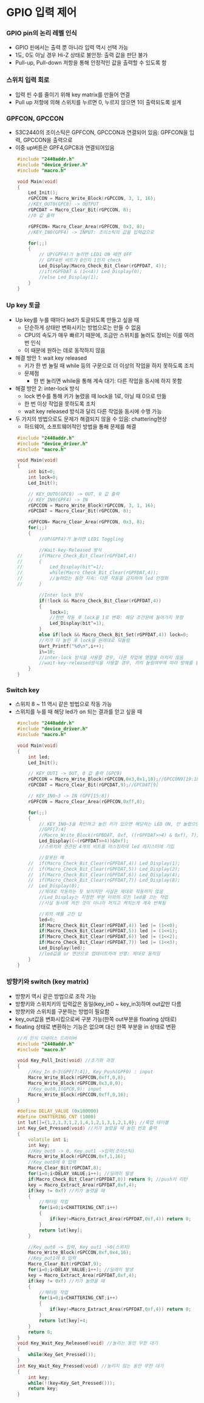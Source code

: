 # GPIO 입력 제어
### GPIO pin의 논리 레벨 인식
- GPIO 핀에서는 출력 뿐 아니라 입력 역시 선택 가능
- 1도, 0도 아닐 경우 Hi-Z 상태로 불안정: 출력 값을 판단 불가
- Pull-up, Pull-down 저항을 통해 안정적인 값을 출력할 수 있도록 함

### 스위치 입력 회로
- 입력 핀 수를 줄이기 위해 key matrix를 만들어 연결
- Pull up 저항에 의해 스위치를 누르면 0, 누르지 않으면 1이 출력되도록 설계

### GPFCON, GPCCON
- S3C2440의 조이스틱은 GPFCON, GPCCON과 연결되어 있음: GPFCON을 입력, GPCCON을 출력으로
- 이중 up버튼은 GPF4,GPC8과 연결되어있음

```cpp
	#include "2440addr.h"
	#include "device_driver.h"
	#include "macro.h"

	void Main(void)
	{
		Led_Init();
		rGPCCON = Macro_Write_Block(rGPCCON, 3, 1, 16);
		//KEY_OUT0(GPC8) -> OUTPUT
		rGPCDAT = Macro_Clear_Bit(rGPCCON, 8);
		//0 값 출력

		rGPFCON= Macro_Clear_Area(rGPFCON, 0x3, 8);
		//KEY_IN0(GPF4) -> INPUT: 조이스틱의 값을 입력값으로

		for(;;)
		{
			// UP(GPF4)가 눌리면 LED1 ON 떼면 OFF
			// GPF4번 비트가 0인지 1인지 check
			Led_Display(Macro_Check_Bit_Clear(rGPFDAT, 4));
			//if(rGPFDAT & (1<<4)) Led_Display(0);
			//else Led_Display(1);
		}
	}
```

### Up key 토글
- Up key를 누를 때마다 led가 토글되도록 만들고 싶을 때
	- 단순하게 상태만 변화시키는 방법으로는 만들 수 없음
	- CPU의 속도가 매우 빠르기 때문에, 조금만 스위치를 눌러도 장비는 이를 여러 번 인식
	- 이 때문에 원하는 데로 동작하지 않음
- 해결 방안 1: wait key released
	- 키가 한 번 눌릴 때 while 등의 구문으로 더 이상의 작업을 하지 못하도록 조치
	- 문제점
		- 한 번 눌리면 while을 통해 계속 대기: 다른 작업을 동시에 하지 못함
- 해결 방안 2: inter-lock 방식
	- lock 변수를 통해 키가 눌렸을 때 lock을 1로, 아닐 때 0으로 만듦
	- 한 번 이상 작업을 못하도록 조치
	- wait key released 방식과 달리 다른 작업을 동시에 수행 가능
- 두 가지의 방법으로도 문제가 해결되지 않을 수 있음: chattering현상
	- 하드웨어, 소프트웨어적인 방법을 통해 문제를 해결

```cpp
	#include "2440addr.h"
	#include "device_driver.h"
	#include "macro.h"

	void Main(void)
	{
		int bit=0;
		int lock=0;
		Led_Init();

		// KEY_OUT0(GPC8) -> OUT, 0 값 출력
		// KEY_IN0(GPF4) -> IN
		rGPCCON = Macro_Write_Block(rGPCCON, 3, 1, 16);
		rGPCDAT = Macro_Clear_Bit(rGPCCON, 8);

		rGPFCON= Macro_Clear_Area(rGPFCON, 0x3, 8);
		for(;;)
		{
			//UP(GPF4)가 눌리면 LED1 Toggling

			//Wait-key-Released 방식
	//		if(Macro_Check_Bit_Clear(rGPFDAT,4))
	//		{
	//			Led_Display(bit^=1);
	//			while(Macro_Check_Bit_Clear(rGPFDAT,4));
	//			//눌려있는 동안 지속: 다른 작동을 금지하여 led 안정화
	//		}

			//Inter lock 방식
			if(!lock && Macro_Check_Bit_Clear(rGPFDAT,4))
			{
				lock=1;
				//한번 작동 후 lock을 1로 변화: 해당 조건문에 들어가지 못함
				Led_Display(bit^=1);
			}
			else if(lock && Macro_Check_Bit_Set(rGPFDAT,4)) lock=0;
			//키가 다 눌린 후 lock을 원래대로 되돌림
			Uart_Printf("%d\n",i++);
			i%=10;
			//inter-lock 방식을 사용할 경우, 다른 작업에 영향을 미치지 않음
			//wait-key-released방식을 사용할 경우, 키의 눌림여부에 따라 방해를 받음
		}
	}
```

### Switch key
- 스위치 8 ~ 11 역시 같은 방법으로 작동 가능
- 스위치를 누를 때 해당 led가 on 되는 결과를 얻고 싶을 때

```cpp
	#include "2440addr.h"
	#include "device_driver.h"
	#include "macro.h"

	void Main(void)
	{
		int led;
		Led_Init();

		// KEY_OUT1 -> OUT, 0 값 출력 (GPC9)
		rGPCCON = Macro_Write_Block(rGPCCON,0x3,0x1,18);//GPCCON9[19:18]
		rGPCDAT = Macro_Clear_Bit(rGPCDAT,9);//GPCDAT[9]

		// KEY_IN0~3 -> IN (GPF[15:8])
		rGPFCON = Macro_Clear_Area(rGPFCON,0xff,8);

		for(;;)
		{
			// KEY_IN0~3을 확인하고 눌린 키가 있으면 해당하는 LED ON, 안 눌렸으면 OFF
			//GPF[7:4]
			//Macro_Write_Block(rGPBDAT, 0xf, ((rGPFDAT>>4) & 0xf), 7);
			Led_Display((~(rGPFDAT>>4))&0xf);
			//스위치와 연관된 4개의 비트를 마스킹하여 led 레지스터에 기입

			//잘못된 예
		//	if(Macro_Check_Bit_Clear(rGPFDAT,4)) Led_Display(1);
		//	if(Macro_Check_Bit_Clear(rGPFDAT,5)) Led_Display(2);
		//	if(Macro_Check_Bit_Clear(rGPFDAT,6)) Led_Display(4);
		//	if(Macro_Check_Bit_Clear(rGPFDAT,7)) Led_Display(8);
		//	Led_Display(0);
			//제대로 작동하는 듯 보이지만 사실은 제대로 작동하지 않음
			//Led_Display는 지정한 부분 이외의 모든 led를 끄는 작업
			//사실 동시에 켜진 것이 아니라 꺼지고 켜지는게 계속 반복됨

			//위의 예를 고친 답
			led=0;
			if(Macro_Check_Bit_Clear(rGPFDAT,4)) led |= (1<<0);
			if(Macro_Check_Bit_Clear(rGPFDAT,5)) led |= (1<<1);
			if(Macro_Check_Bit_Clear(rGPFDAT,6)) led |= (1<<2);
			if(Macro_Check_Bit_Clear(rGPFDAT,7)) led |= (1<<3);
			Led_Display(led);
			//led값을 or 연산으로 업데이트하여 반영: 제대로 움직임
		}
	}
```

### 방향키와 switch (key matrix)
- 방향키 역시 같은 방법으로 조작 가능
- 방향키와 스위치키의 입력값은 동일(key_in0 ~ key_in3)하며 out값만 다름
- 방향키와 스위치를 구분하는 방법이 필요함
- key_out값을 변화시킴으로써 구분 가능(한쪽 out부분을 floating 상태로)
- floating 상태로 변환하는 기능은 없으며 대신 한쪽 부분을 in 상태로 변환

```cpp
	//키 인식 디바이스 드라이버
	#include "2440addr.h"
	#include "macro.h"

	void Key_Poll_Init(void) //초기화 과정
	{
		//Key_In 0~3(GPF[7:4]), Key_Push(GPF0) : input
		Macro_Write_Block(rGPFCON,0xff,0,8);
		Macro_Write_Block(rGPFCON,0x3,0,0);
		//Key_out0,1(GPC8,9): input
		Macro_Write_Block(rGPCCON,0xff,0,16);
	}

	#define DELAY_VALUE (0x100000)
	#define CHATTERING_CNT (1000)
	int lut[]={1,2,1,3,1,2,1,4,1,2,1,3,1,2,1,0}; //룩업 테이블
	int Key_Get_Pressed(void) //키가 눌렸을 때 눌린 번호 출력
	{
		volatile int i;
		int key;
		//Key_out0 -> 0, Key_out1 ->입력(조이스틱)
		Macro_Write_Block(rGPCCON,0xf,1,16);
		//Key_out0에 0 입력
		Macro_Clear_Bit(rGPCDAT,8);
		for(i=0;i<DELAY_VALUE;i++); //딜레이 발생
		if(Macro_Check_Bit_Clear(rGPFDAT,0)) return 9; //push키 리턴
		key = Macro_Extract_Area(rGPFDAT,0xf,4);
		if(key != 0xf) //키가 눌렷을 때
		{
			//채터링 작업
			for(i=0;i<CHATTERING_CNT;i++)
			{
				if(key!=Macro_Extract_Area(rGPFDAT,0xf,4)) return 0;
			}
			return lut[key];
		}

		//Key_out0 -> 입력, Key_out1 ->0(스위치)
		Macro_Write_Block(rGPCCON,0xf,0x4,16);
		//Key_out1에 0 입력
		Macro_Clear_Bit(rGPCDAT,9);
		for(i=0;i<DELAY_VALUE;i++); //딜레이 발생
		key = Macro_Extract_Area(rGPFDAT,0xf,4);
		if(key != 0xf) //키가 눌렷을 때
		{
			//채터링 작업
			for(i=0;i<CHATTERING_CNT;i++)
			{
				if(key!=Macro_Extract_Area(rGPFDAT,0xf,4)) return 0;
			}
			return lut[key]+4;
		}
		return 0;
	}
	void Key_Wait_Key_Released(void) //눌리는 동안 무한 대기
	{
		while(Key_Get_Pressed());
	}
	int Key_Wait_Key_Pressed(void) //눌리지 않는 동안 무한 대기
	{
		int key;
		while(!(key=Key_Get_Pressed()));
		return key;
	}
```